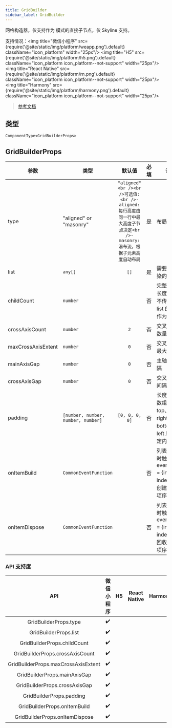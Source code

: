 ```yaml
---
title: GridBuilder
sidebar_label: GridBuilder
---
```


网格构造器，仅支持作为 <scroll-view type="custom"> 模式的直接子节点，仅 Skyline 支持。

支持情况：<img title="微信小程序" src={require('@site/static/img/platform/weapp.png').default} className="icon_platform" width="25px"/> <img title="H5" src={require('@site/static/img/platform/h5.png').default} className="icon_platform icon_platform--not-support" width="25px"/> <img title="React Native" src={require('@site/static/img/platform/rn.png').default} className="icon_platform icon_platform--not-support" width="25px"/> <img title="Harmony" src={require('@site/static/img/platform/harmony.png').default} className="icon_platform icon_platform--not-support" width="25px"/>

> [参考文档](https://developers.weixin.qq.com/miniprogram/dev/component/grid-builder.html)

## 类型

```tsx
ComponentType<GridBuilderProps>
```

## GridBuilderProps

| 参数 | 类型 | 默认值 | 必填 | 说明 |
| --- | --- | :---: | :---: | --- |
| type | "aligned" or "masonry" | `"aligned"<br /><br />可选值:<br />- aligned: 每行高度由同一行中最大高度子节点决定<br />- masonry: 瀑布流，根据子元素高度自动布局` | 是 | 布局方式 |
| list | `any[]` | `[]` | 是 | 需要用于渲染的列表 |
| childCount | `number` |  | 否 | 完整列表的长度，如果不传则取 list 的长度作为其值 |
| crossAxisCount | `number` | `2` | 否 | 交叉轴元素数量 |
| maxCrossAxisExtent | `number` | `0` | 否 | 交叉轴元素最大范围 |
| mainAxisGap | `number` | `0` | 否 | 主轴方向间隔 |
| crossAxisGap | `number` | `0` | 否 | 交叉轴方向间隔 |
| padding | `[number, number, number, number]` | `[0, 0, 0, 0]` | 否 | 长度为 4 的数组，按 top、right、bottom、left 顺序指定内边距 |
| onItemBuild | `CommonEventFunction` |  | 否 | 列表项创建时触发，event.detail = {index}，index 即被创建的列表项序号 |
| onItemDispose | `CommonEventFunction` |  | 否 | 列表项回收时触发，event.detail = {index}，index 即被回收的列表项序号 |

### API 支持度

| API | 微信小程序 | H5 | React Native | Harmony |
| :---: | :---: | :---: | :---: | :---: |
| GridBuilderProps.type | ✔️ |  |  |  |
| GridBuilderProps.list | ✔️ |  |  |  |
| GridBuilderProps.childCount | ✔️ |  |  |  |
| GridBuilderProps.crossAxisCount | ✔️ |  |  |  |
| GridBuilderProps.maxCrossAxisExtent | ✔️ |  |  |  |
| GridBuilderProps.mainAxisGap | ✔️ |  |  |  |
| GridBuilderProps.crossAxisGap | ✔️ |  |  |  |
| GridBuilderProps.padding | ✔️ |  |  |  |
| GridBuilderProps.onItemBuild | ✔️ |  |  |  |
| GridBuilderProps.onItemDispose | ✔️ |  |  |  |

